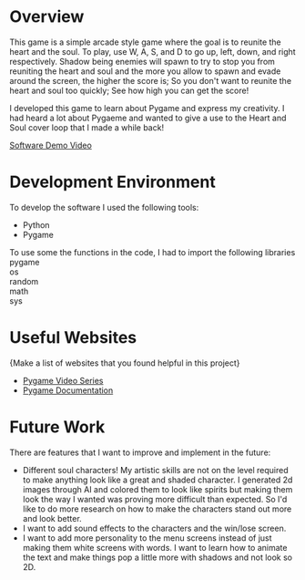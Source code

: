 # Overview

This game is a simple arcade style game where the goal is to reunite the heart and the soul. To play, use W, A, S, and D to go up, left, down, and right respectively. Shadow being enemies will spawn to try to stop you from reuniting the heart and soul and the more you allow to spawn and evade around the screen, the higher the score is; So you don't want to reunite the heart and soul too quickly; See how high you can get the score!

I developed this game to learn about Pygame and express my creativity. I had heard a lot about Pygaeme and wanted to give a use to the Heart and Soul cover loop that I made a while back!

[Software Demo Video](http://youtube.link.goes.here)

# Development Environment

To develop the software I used the following tools:

- Python
- Pygame

To use some the functions in the code, I had to import the following libraries
pygame  
os  
random  
math  
sys

# Useful Websites

{Make a list of websites that you found helpful in this project}

- [Pygame Video Series](https://www.youtube.com/watch?v=jO6qQDNa2UY&t=4559s)
- [Pygame Documentation](https://www.pygame.org/docs/)

# Future Work

There are features that I want to improve and implement in the future:

- Different soul characters! My artistic skills are not on the level required to make anything look like a great and shaded character. I generated 2d images through AI and colored them to look like spirits but making them look the way I wanted was proving more difficult than expected. So I'd like to do more research on how to make the characters stand out more and look better.
- I want to add sound effects to the characters and the win/lose screen.
- I want to add more personality to the menu screens instead of just making them white screens with words. I want to learn how to animate the text and make things pop a little more with shadows and not look so 2D.
